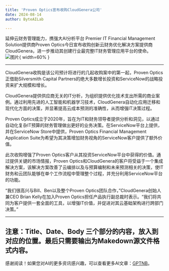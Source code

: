 ```yaml
---
title: 'Proven Optics宣布收购CloudGenera公司'
date: 2024-08-14
author: ByteAILab

---
```


延伸云财务管理能力，携强大AI分析平台
Premier IT Financial Management Solution提供商Proven Optics今日宣布收购创新云财务优化解决方案提供商CloudGenera，进一步推动其创建行业最完整IT财务管理应用平台的使命。![图片](https://ai-techpark.com/wp-content/uploads/2024/08/Proven-Optics-960x540.jpg){ width=60% }

---
CloudGenera收购是该公司预计将进行的几起收购案中的第一起，Proven Optics正借助Silversmith Capital Partners的绝大多数增长投资和ServiceNow的战略投资来扩大规模和增长。

CloudGenera提供供应商无关的IT分析，为组织提供优化技术支出所需的商业案例。通过利用先进的人工智能和机器学习技术，CloudGenera自动化应用迁移和现代化方面的决策，并显著提高云成本预测的准确性，从而增强IT决策过程。

Proven Optics成立于2020年，旨在为IT和财务领导者提供分析和洞见，以通过自动化复杂IT预算的财务管理做出更好的业务决策。在ServiceNow平台上提供，并在ServiceNow Store中提供，Proven Optics Financial Management Application Suite为希望为其决策增加财务视角的ServiceNow客户提供了额外价值。

此次收购增强了Proven Optics客户从其投资ServiceNow平台中获得的价值。通过提供关键的市场情报，Proven Optics和CloudGenera的客户将受益于一个集成解决方案，该解决方案改善了云编排以及与预算编制和未来预测相关的决策，使IT财务和云团队能够在单个工作流程中管理整个过程，并充分利用ServiceNow平台的功能。

“我们很高兴与Bill、Ben以及整个Proven Optics团队合作，”CloudGenera创始人兼CEO Brian Kelly在加入Proven Optics担任产品执行副总裁时表示。“我们将共同为客户提供一套全面的工具，以增强IT价值，并促进对其云基础架构进行跨部门决策。”


---

注意：Title、Date、Body 三个部分的内容，放入到对应的位置。最后只需要输出为Makedown源文件格式内容。
---
感谢阅读！如果您对AI的更多资讯感兴趣，可以查看更多AI文章：[GPTNB](https://gptnb.com)。
